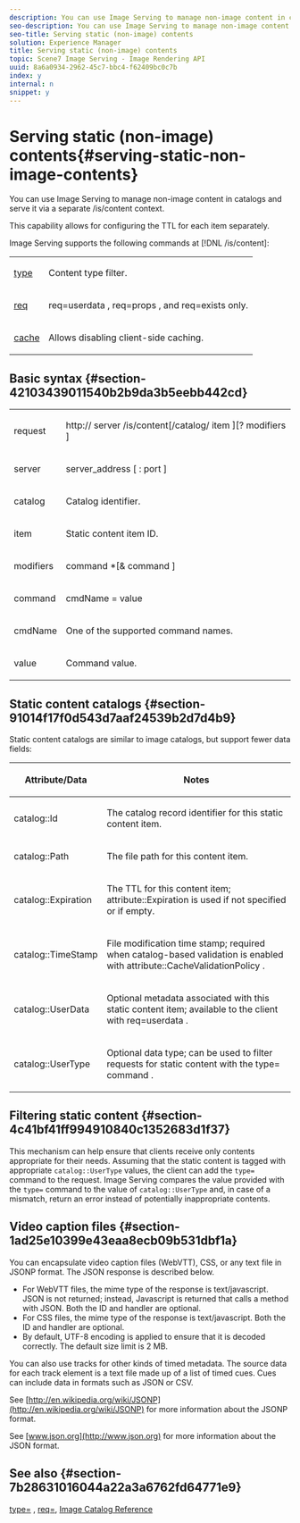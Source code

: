 ```yaml
---
description: You can use Image Serving to manage non-image content in catalogs and serve it via a separate /is/content context.
seo-description: You can use Image Serving to manage non-image content in catalogs and serve it via a separate /is/content context.
seo-title: Serving static (non-image) contents
solution: Experience Manager
title: Serving static (non-image) contents
topic: Scene7 Image Serving - Image Rendering API
uuid: 8a6a0934-2962-45c7-bbc4-f62409bc0c7b
index: y
internal: n
snippet: y
---
```


# Serving static (non-image) contents{#serving-static-non-image-contents}

You can use Image Serving to manage non-image content in catalogs and serve it via a separate /is/content context.

This capability allows for configuring the TTL for each item separately.

Image Serving supports the following commands at [!DNL /is/content]:

<table id="simpletable_8A3AB1D1D20F4B6CBE86767E94735980"> 
 <tr class="strow"> 
  <td class="stentry"> <p> <a href="r_type.md#reference_89094FD1C50C444EB082CD266769CCCB" format="dita" scope="local"> type </a> </p> </td> 
  <td class="stentry"> <p>Content type filter. </p> </td> 
 </tr> 
 <tr class="strow"> 
  <td class="stentry"> <p> <a href="r_req.md#reference_907CDB4A97034DB7AD94695F25552E76" format="dita" scope="local"> req </a> </p> </td> 
  <td class="stentry"> <p> <span class="codeph"> req=userdata </span>, <span class="codeph"> req=props </span>, and <span class="codeph"> req=exists </span> only. </p> </td> 
 </tr> 
 <tr class="strow"> 
  <td class="stentry"> <p> <a href="r_is_http_cache.md#reference_168189BEE4CE4D1189D427891F22BE2E" format="dita" scope="local"> cache </a> </p> </td> 
  <td class="stentry"> <p>Allows disabling client-side caching. </p> </td> 
 </tr> 
</table>

## Basic syntax {#section-42103439011540b2b9da3b5eebb442cd}

<table id="simpletable_2F039A5BFA2C4E22B014F42ECBCDA0A2"> 
 <tr class="strow"> 
  <td class="stentry"> <p> <span class="codeph"> <span class="varname"> request </span> </span> </p> </td> 
  <td class="stentry"> <p> <span class="codeph"> <span class="filepath"> http:// <span class="varname"> server </span>/is/content[/catalog/ <span class="varname"> item </span>][? <span class="varname"> modifiers </span>] </span> </span> </p> </td> 
 </tr> 
 <tr class="strow"> 
  <td class="stentry"> <p> <span class="codeph"> <span class="varname"> server </span> </span> </p> </td> 
  <td class="stentry"> <p> <span class="codeph"> <span class="varname"> server_address </span>[ : <span class="varname"> port </span>] </span> </p> </td> 
 </tr> 
 <tr class="strow"> 
  <td class="stentry"> <p> <span class="codeph"> <span class="varname"> catalog </span> </span> </p> </td> 
  <td class="stentry"> <p>Catalog identifier. </p> </td> 
 </tr> 
 <tr class="strow"> 
  <td class="stentry"> <p> <span class="codeph"> <span class="varname"> item </span> </span> </p> </td> 
  <td class="stentry"> <p>Static content item ID. </p> </td> 
 </tr> 
 <tr class="strow"> 
  <td class="stentry"> <p> <span class="codeph"> <span class="varname"> modifiers </span> </span> </p> </td> 
  <td class="stentry"> <p> <span class="codeph"> <span class="varname"> command </span>*[&amp; <span class="varname"> command </span>] </span> </p> </td> 
 </tr> 
 <tr class="strow"> 
  <td class="stentry"> <p> <span class="codeph"> <span class="varname"> command </span> </span> </p> </td> 
  <td class="stentry"> <p> <span class="codeph"> <span class="varname"> cmdName </span>= <span class="varname"> value </span> </span> </p> </td> 
 </tr> 
 <tr class="strow"> 
  <td class="stentry"> <p> <span class="codeph"> <span class="varname"> cmdName </span> </span> </p> </td> 
  <td class="stentry"> <p>One of the supported command names. </p> </td> 
 </tr> 
 <tr class="strow"> 
  <td class="stentry"> <p> <span class="codeph"> <span class="varname"> value </span> </span> </p> </td> 
  <td class="stentry"> <p>Command value. </p> </td> 
 </tr> 
</table>

## Static content catalogs {#section-91014f17f0d543d7aaf24539b2d7d4b9}

Static content catalogs are similar to image catalogs, but support fewer data fields:

<table id="table_71A565DF5EC94913AD35CB13B0C7A27D"> 
 <thead> 
  <tr> 
   <th colname="col1" class="entry"> <p>Attribute/Data </p> </th> 
   <th colname="col2" class="entry"> <p>Notes </p> </th> 
  </tr> 
 </thead>
 <tbody> 
  <tr> 
   <td colname="col1"> <p> <span class="codeph"> catalog::Id </span> </p> </td> 
   <td colname="col2"> <p>The catalog record identifier for this static content item. </p> </td> 
  </tr> 
  <tr> 
   <td colname="col1"> <p> <span class="codeph"> catalog::Path </span> </p> </td> 
   <td colname="col2"> <p>The file path for this content item. </p> </td> 
  </tr> 
  <tr> 
   <td colname="col1"> <p> <span class="codeph"> catalog::Expiration </span> </p> </td> 
   <td colname="col2"> <p>The TTL for this content item; <span class="codeph"> attribute::Expiration </span> is used if not specified or if empty. </p> </td> 
  </tr> 
  <tr> 
   <td colname="col1"> <p> <span class="codeph"> catalog::TimeStamp </span> </p> </td> 
   <td colname="col2"> <p>File modification time stamp; required when catalog-based validation is enabled with <span class="codeph"> attribute::CacheValidationPolicy </span>. </p> </td> 
  </tr> 
  <tr> 
   <td colname="col1"> <p> <span class="codeph"> catalog::UserData </span> </p> </td> 
   <td colname="col2"> <p>Optional metadata associated with this static content item; available to the client with <span class="codeph"> req=userdata </span>. </p> </td> 
  </tr> 
  <tr> 
   <td colname="col1"> <p> <span class="codeph"> catalog::UserType </span> </p> </td> 
   <td colname="col2"> <p>Optional data type; can be used to filter requests for static content with the <span class="codeph"> type= command </span>. </p> </td> 
  </tr> 
 </tbody> 
</table>

## Filtering static content {#section-4c41bf41ff994910840c1352683d1f37}

This mechanism can help ensure that clients receive only contents appropriate for their needs. Assuming that the static content is tagged with appropriate `catalog::UserType` values, the client can add the `type=` command to the request. Image Serving compares the value provided with the `type=` command to the value of `catalog::UserType` and, in case of a mismatch, return an error instead of potentially inappropriate contents.

## Video caption files {#section-1ad25e10399e43eaa8ecb09b531dbf1a}

You can encapsulate video caption files (WebVTT), CSS, or any text file in JSONP format. The JSON response is described below.

* For WebVTT files, the mime type of the response is text/javascript. JSON is not returned; instead, Javascript is returned that calls a method with JSON. Both the ID and handler are optional. 
* For CSS files, the mime type of the response is text/javascript. Both the ID and handler are optional. 
* By default, UTF-8 encoding is applied to ensure that it is decoded correctly. The default size limit is 2 MB.

You can also use tracks for other kinds of timed metadata. The source data for each track element is a text file made up of a list of timed cues. Cues can include data in formats such as JSON or CSV.

See [http://en.wikipedia.org/wiki/JSONP](http://en.wikipedia.org/wiki/JSONP) for more information about the JSONP format.

See [www.json.org](http://www.json.org) for more information about the JSON format.

## See also {#section-7b28631016044a22a3a6762fd64771e9}

[type=](r_type.md#reference_89094FD1C50C444EB082CD266769CCCB) , [req=](r_req.md#reference_907CDB4A97034DB7AD94695F25552E76), [Image Catalog Reference](../../is_api/image-serving-api-ref/c-image-catalog-reference/c-image-catalog-reference.md#concept-e23d45ea3abe43119d5144e01c14b0b5) 
